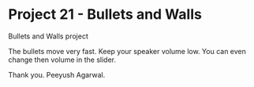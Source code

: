 # Project 21 -  Bullets and Walls
Bullets and Walls project

The bullets move very fast. Keep your speaker volume low. You can even change then volume in the slider.

Thank you.
Peeyush Agarwal.